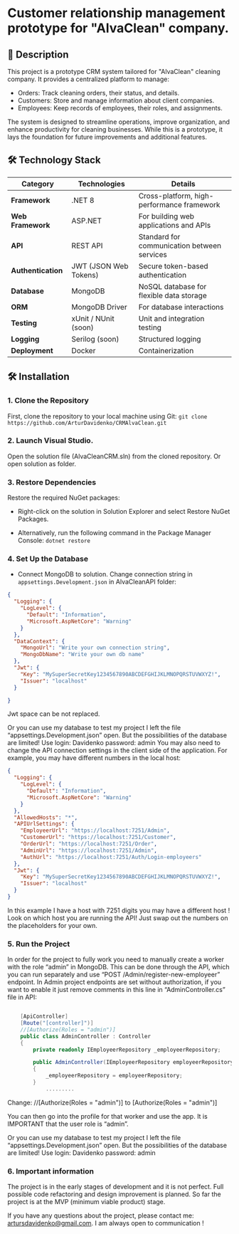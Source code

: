 # Customer relationship management prototype for "AlvaClean" company.

## 📝 Description
This project is a prototype CRM system tailored for "AlvaClean" cleaning company. It provides a centralized platform to manage:

- Orders: Track cleaning orders, their status, and details.
- Customers: Store and manage information about client companies.
- Employees: Keep records of employees, their roles, and assignments.

The system is designed to streamline operations, improve organization, and enhance productivity for cleaning businesses. While this is a prototype, it lays the foundation for future improvements and additional features.

## 🛠️ Technology Stack

| **Category**       | **Technologies**                              | **Details**                                   |
|---------------------|-----------------------------------------------|-----------------------------------------------|
| **Framework**       | .NET 8                                        | Cross-platform, high-performance framework    |
| **Web Framework**   | ASP.NET                                       | For building web applications and APIs        |
| **API**             | REST API                                      | Standard for communication between services   |
| **Authentication**  | JWT (JSON Web Tokens)                         | Secure token-based authentication             |
| **Database**        | MongoDB                                       | NoSQL database for flexible data storage      |
| **ORM**             | MongoDB Driver                                | For database interactions                     |
| **Testing**         | xUnit / NUnit (soon)                          | Unit and integration testing                  |
| **Logging**         | Serilog (soon)                                | Structured logging                            |
| **Deployment**      | Docker                                        | Containerization                              |


## 🛠️ Installation

### 1. Clone the Repository
   
First, clone the repository to your local machine using Git:
``` git clone https://github.com/ArturDavidenko/CRMAlvaClean.git ```

### 2. Launch Visual Studio.

Open the solution file (AlvaCleanCRM.sln) from the cloned repository.
Or open solution as folder.

### 3. Restore Dependencies
Restore the required NuGet packages:

- Right-click on the solution in Solution Explorer and select Restore NuGet Packages.

- Alternatively, run the following command in the Package Manager Console:
``` dotnet restore ```

### 4. Set Up the Database

- Connect MongoDB to solution. Change connection string in `appsettings.Development.json` in AlvaCleanAPI folder:

```json
{
  "Logging": {
    "LogLevel": {
      "Default": "Information",
      "Microsoft.AspNetCore": "Warning"
    }
  },
  "DataContext": {
    "MongoUrl": "Write your own connection string",
    "MongoDbName": "Write your own db name"   
  },
  "Jwt": {
    "Key": "MySuperSecretKey1234567890ABCDEFGHIJKLMNOPQRSTUVWXYZ!",
    "Issuer": "localhost"
  }

} 
```
Jwt space can be not replaced.

Or you can use my database to test my project I left the file “appsettings.Development.json” open. But the possibilities of the database are limited! 
Use login: Davidenko password: admin
You may also need to change the API connection settings in the client side of the application. 
For example, you may have different numbers in the local host: 
```json
{
  "Logging": {
    "LogLevel": {
      "Default": "Information",
      "Microsoft.AspNetCore": "Warning"
    }
  },
  "AllowedHosts": "*",
  "APIUrlSettings": {
    "EmployeerUrl": "https://localhost:7251/Admin",
    "CustomerUrl": "https://localhost:7251/Customer",
    "OrderUrl": "https://localhost:7251/Order",
    "AdminUrl": "https://localhost:7251/Admin",
    "AuthUrl": "https://localhost:7251/Auth/Login-employeers"
  },
  "Jwt": {
    "Key": "MySuperSecretKey1234567890ABCDEFGHIJKLMNOPQRSTUVWXYZ!",
    "Issuer": "localhost"
  }
}
```
In this example I have a host with 7251 digits you may have a different host ! 
Look on which host you are running the API! 
Just swap out the numbers on the placeholders for your own.

### 5. Run the Project

In order for the project to fully work you need to manually create a worker with the role “admin” in MongoDB. 
This can be done through the API, which you can run separately and use “POST /Admin/register-new-employeer” endpoint. 
In Admin project endpoints are set without authorization, if you want to enable it just remove comments in this line in “AdminController.cs” file in API:

```C# 

    [ApiController]
    [Route("[controller]")]
    //[Authorize(Roles = "admin")]
    public class AdminController : Controller
    {
        private readonly IEmployeerRepository _employeerRepository;

        public AdminController(IEmployeerRepository employeerRepository)
        {
            _employeerRepository = employeerRepository;
        }
            .........
```
Change: //[Authorize(Roles = "admin")] to [Authorize(Roles = "admin")]

You can then go into the profile for that worker and use the app. 
It is IMPORTANT that the user role is “admin”.

Or you can use my database to test my project I left the file “appsettings.Development.json” open. But the possibilities of the database are limited! 
Use login: Davidenko password: admin

### 6. Important information

The project is in the early stages of development and it is not perfect. Full possible code refactoring and design improvement is planned. So far the project is at the MVP (minimum viable product) stage.

If you have any questions about the project, please contact me: artursdavidenko@gmail.com.
I am always open to communication !  


  


